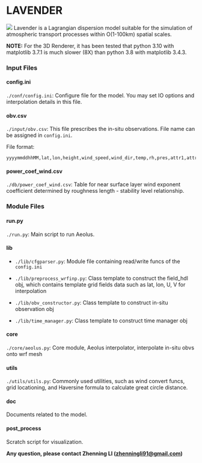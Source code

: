 # LAVENDER 
![](https://github.com/Novarizark/lavender/blob/master/lavender.png?raw=true)
Lavender is a Lagrangian dispersion model suitable for the simulation of atmospheric transport processes within O(1-100km) spatial scales.

**NOTE:** For the 3D Renderer, it has been tested that python 3.10 with matplotlib 3.7.1 is much slower (8X) than python 3.8 with matplotlib 3.4.3.

### Input Files

#### config.ini
`./conf/config.ini`: Configure file for the model. You may set IO options and interpolation details in this file.


#### obv.csv
`./input/obv.csv`: This file prescribes the in-situ observations. File name can be assigned in `config.ini`.

File format:
```
yyyymmddhhMM,lat,lon,height,wind_speed,wind_dir,temp,rh,pres,attr1,attr2
```

#### power_coef_wind.csv
`./db/power_coef_wind.csv`: Table for near surface layer wind exponent coefficient determined by roughness length - stability level relationship.

### Module Files

#### run.py
`./run.py`: Main script to run Aeolus. 

#### lib

* `./lib/cfgparser.py`: Module file containing read/write funcs of the `config.ini`

* `./lib/preprocess_wrfinp.py`: Class template to construct the field_hdl obj, which contains template grid fields data such as lat, lon, U, V for interpolation

* `./lib/obv_constructor.py`: Class template to construct in-situ observation obj

* `./lib/time_manager.py`: Class template to construct time manager obj

#### core 
`./core/aeolus.py`: Core module, Aeolus interpolator, interpolate in-situ obvs onto wrf mesh

#### utils
`./utils/utils.py`: Commonly used utilities, such as wind convert funcs, grid locationing, and Haversine formula to calculate great circle distance. 

#### doc
Documents related to the model.

#### post_process
Scratch script for visualization.

**Any question, please contact Zhenning LI (zhenningli91@gmail.com)**
